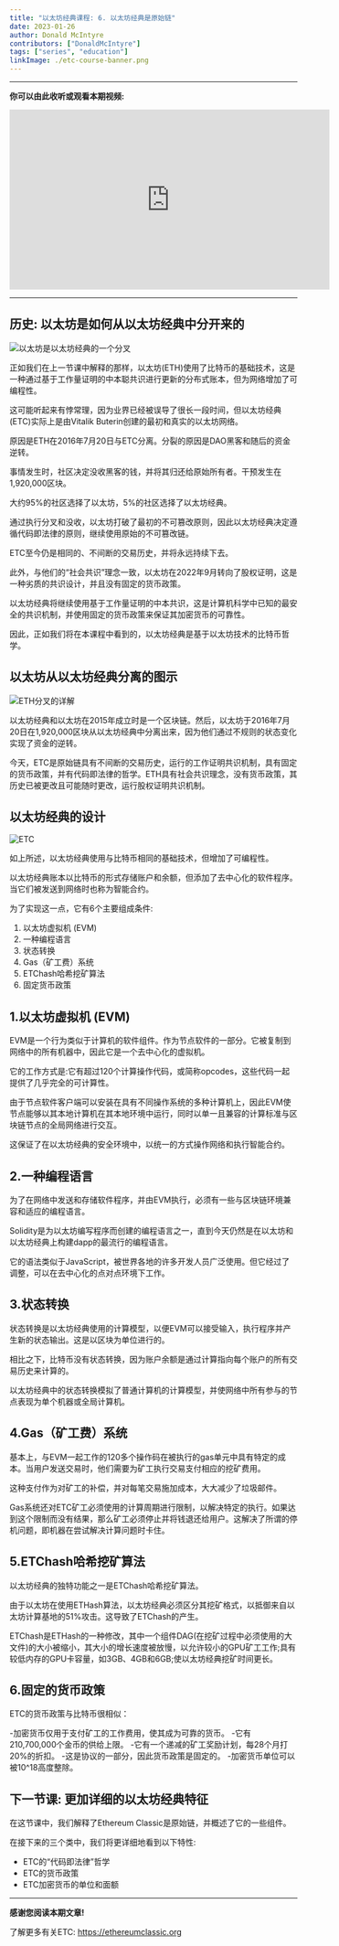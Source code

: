 ```yaml
---
title: "以太坊经典课程: 6. 以太坊经典是原始链"
date: 2023-01-26
author: Donald McIntyre
contributors: ["DonaldMcIntyre"]
tags: ["series", "education"]
linkImage: ./etc-course-banner.png
---
```


---
**你可以由此收听或观看本期视频:**

<iframe width="560" height="315" src="https://www.youtube.com/embed/HksfzNs48uo" title="YouTube video player" frameborder="0" allow="accelerometer; autoplay; clipboard-write; encrypted-media; gyroscope; picture-in-picture; web-share" allowfullscreen></iframe>

---

## 历史: 以太坊是如何从以太坊经典中分开来的

![以太坊是以太坊经典的一个分叉](./etc-course-eth-split-banner.png)

正如我们在上一节课中解释的那样，以太坊(ETH)使用了比特币的基础技术，这是一种通过基于工作量证明的中本聪共识进行更新的分布式账本，但为网络增加了可编程性。

这可能听起来有悖常理，因为业界已经被误导了很长一段时间，但以太坊经典(ETC)实际上是由Vitalik Buterin创建的最初和真实的以太坊网络。

原因是ETH在2016年7月20日与ETC分离。分裂的原因是DAO黑客和随后的资金逆转。

事情发生时，社区决定没收黑客的钱，并将其归还给原始所有者。干预发生在1,920,000区块。

大约95%的社区选择了以太坊，5%的社区选择了以太坊经典。

通过执行分叉和没收，以太坊打破了最初的不可篡改原则，因此以太坊经典决定遵循代码即法律的原则，继续使用原始的不可篡改链。

ETC至今仍是相同的、不间断的交易历史，并将永远持续下去。

此外，与他们的“社会共识”理念一致，以太坊在2022年9月转向了股权证明，这是一种劣质的共识设计，并且没有固定的货币政策。

以太坊经典将继续使用基于工作量证明的中本共识，这是计算机科学中已知的最安全的共识机制，并使用固定的货币政策来保证其加密货币的可靠性。

因此，正如我们将在本课程中看到的，以太坊经典是基于以太坊技术的比特币哲学。

## 以太坊从以太坊经典分离的图示

![ETH分叉的详解](./etc-course-eth-split.png)

以太坊经典和以太坊在2015年成立时是一个区块链。然后，以太坊于2016年7月20日在1,920,000区块从以太坊经典中分离出来，因为他们通过不规则的状态变化实现了资金的逆转。

今天，ETC是原始链具有不间断的交易历史，运行的工作证明共识机制，具有固定的货币政策，并有代码即法律的哲学。ETH具有社会共识理念，没有货币政策，其历史已被更改且可能随时更改，运行股权证明共识机制。

## 以太坊经典的设计

![ETC](./etc-course-etc-logo.png)

如上所述，以太坊经典使用与比特币相同的基础技术，但增加了可编程性。

以太坊经典账本以比特币的形式存储账户和余额，但添加了去中心化的软件程序。当它们被发送到网络时也称为智能合约。

为了实现这一点，它有6个主要组成条件:

1. 以太坊虚拟机 (EVM)
2. 一种编程语言
3. 状态转换
4. Gas（矿工费）系统
5. ETChash哈希挖矿算法
6. 固定货币政策

## 1.以太坊虚拟机 (EVM)

EVM是一个行为类似于计算机的软件组件。作为节点软件的一部分。它被复制到网络中的所有机器中，因此它是一个去中心化的虚拟机。

它的工作方式是:它有超过120个计算操作代码，或简称opcodes，这些代码一起提供了几乎完全的可计算性。

由于节点软件客户端可以安装在具有不同操作系统的多种计算机上，因此EVM使节点能够以其本地计算机在其本地环境中运行，同时以单一且兼容的计算标准与区块链节点的全局网络进行交互。

这保证了在以太坊经典的安全环境中，以统一的方式操作网络和执行智能合约。

## 2.一种编程语言

为了在网络中发送和存储软件程序，并由EVM执行，必须有一些与区块链环境兼容和适应的编程语言。

Solidity是为以太坊编写程序而创建的编程语言之一，直到今天仍然是在以太坊和以太坊经典上构建dapp的最流行的编程语言。

它的语法类似于JavaScript，被世界各地的许多开发人员广泛使用。但它经过了调整，可以在去中心化的点对点环境下工作。

## 3.状态转换

状态转换是以太坊经典使用的计算模型，以便EVM可以接受输入，执行程序并产生新的状态输出。这是以区块为单位进行的。

相比之下，比特币没有状态转换，因为账户余额是通过计算指向每个账户的所有交易历史来计算的。

以太坊经典中的状态转换模拟了普通计算机的计算模型，并使网络中所有参与的节点表现为单个机器或全局计算机。

## 4.Gas（矿工费）系统

基本上，与EVM一起工作的120多个操作码在被执行的gas单元中具有特定的成本。当用户发送交易时，他们需要为矿工执行交易支付相应的挖矿费用。

这种支付作为对矿工的补偿，并对每笔交易施加成本，大大减少了垃圾邮件。

Gas系统还对ETC矿工必须使用的计算周期进行限制，以解决特定的执行。如果达到这个限制而没有结果，那么矿工必须停止并将钱退还给用户。这解决了所谓的停机问题，即机器在尝试解决计算问题时卡住。

## 5.ETChash哈希挖矿算法

以太坊经典的独特功能之一是ETChash哈希挖矿算法。

由于以太坊在使用ETHash算法，以太坊经典必须区分其挖矿格式，以抵御来自以太坊计算基地的51%攻击。这导致了ETChash的产生。

ETChash是ETHash的一种修改，其中一个组件DAG(在挖矿过程中必须使用的大文件)的大小被缩小，其大小的增长速度被放慢，以允许较小的GPU矿工工作;具有较低内存的GPU卡容量，如3GB、4GB和6GB;使以太坊经典挖矿时间更长。

## 6.固定的货币政策

ETC的货币政策与比特币很相似：

-加密货币仅用于支付矿工的工作费用，使其成为可靠的货币。
-它有210,700,000个金币的供给上限。
-它有一个递减的矿工奖励计划，每28个月打20%的折扣。
-这是协议的一部分，因此货币政策是固定的。
-加密货币单位可以被10^18高度整除。

## 下一节课: 更加详细的以太坊经典特征

在这节课中，我们解释了Ethereum Classic是原始链，并概述了它的一些组件。

在接下来的三个类中，我们将更详细地看到以下特性:

- ETC的“代码即法律”哲学
- ETC的货币政策
- ETC加密货币的单位和面额

---

**感谢您阅读本期文章!**

了解更多有关ETC: https://ethereumclassic.org
